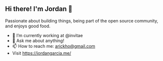 ## Hi there! I'm Jordan 👋
Passionate about building things, being part of the open source community, and enjoys good food.

- 🔭  I’m currently working at @invitae
- 💬  Ask me about anything!
- 📫  How to reach me: arickho@gmail.com
- Visit https://jordangarcia.me/
